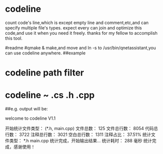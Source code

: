 # codeline
count code's line,which is except empty line and comment,etc,and can specify multiple file's types. expect every can join and optimize this code,and use it when you need it freely. thanks for my fellow to accomplish this tool.

#readme
#qmake & make,and move and ln -s to /usr/bin/qnetassistant,you can use codeline anywhere.
##example
# codeline path filter
# codeline ~ .cs .h .cpp
##e.g. output will be:

welcome to  codeline V1.1

开始统计文件类型： (*.h, main.cpp)
文件总数： 125
文件总行数： 8054
代码总行数： 3722
注释总行数： 3021
空白总行数： 1311
注释占比： 37.51%
统计文件类型： *.h main.cpp 
统计完成，开始输出结果...
统计耗时： 288 毫秒
统计完成，感谢使用！


